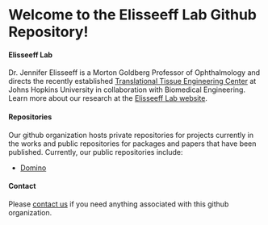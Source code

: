 # Welcome to the Elisseeff Lab Github Repository!

#### Elisseeff Lab

Dr. Jennifer Elisseeff is a Morton Goldberg Professor of Ophthalmology and directs the recently established [Translational Tissue Engineering Center](https://ttec.johnshopkins.edu/) at Johns Hopkins University in collaboration with Biomedical Engineering. Learn more about our research at the [Elisseeff Lab website](https://elisseefflab.jhu.edu/).


#### Repositories

Our github organization hosts private repositories for projects currently in the works and public repositories for packages and papers that have been published. Currently, our public repositories include:

- <a href="https://doi.org/10.1038%2Fs41551-021-00770-5" target="_blank">Domino</a>

 
 #### Contact
 
Please [contact us](mailto:kkrishnan@jhmi.edu) if you need anything associated with this github organization.
